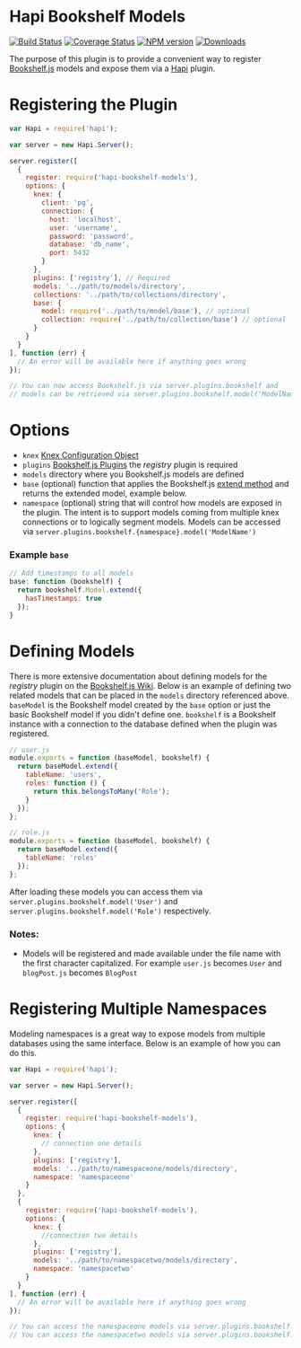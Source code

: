 # Hapi Bookshelf Models
[![Build Status](https://travis-ci.org/lob/hapi-bookshelf-models.svg)](https://travis-ci.org/lob/hapi-bookshelf-models)
[![Coverage Status](https://coveralls.io/repos/lob/hapi-bookshelf-models/badge.svg?branch=master)](https://coveralls.io/r/lob/hapi-bookshelf-models?branch=master)
[![NPM version](https://badge.fury.io/js/hapi-bookshelf-models.svg)](https://npmjs.org/package/hapi-bookshelf-models)
[![Downloads](http://img.shields.io/npm/dm/hapi-bookshelf-models.svg)](https://npmjs.org/package/hapi-bookshelf-models)


The purpose of this plugin is to provide a convenient way to register [Bookshelf.js](http://bookshelfjs.org/) models and expose them via a [Hapi](http://hapijs.com/) plugin.

# Registering the Plugin
```javascript
var Hapi = require('hapi');

var server = new Hapi.Server();

server.register([
  {
    register: require('hapi-bookshelf-models'),
    options: {
      knex: {
        client: 'pg',
        connection: {
          host: 'localhost',
          user: 'username',
          password: 'password',
          database: 'db_name',
          port: 5432
        }
      },
      plugins: ['registry'], // Required
      models: '../path/to/models/directory',
      collections: '../path/to/collections/directory',
      base: {
        model: require('../path/to/model/base'), // optional
        collection: require('../path/to/collection/base') // optional
      }
    }
  }
], function (err) {
  // An error will be available here if anything goes wrong
});

// You can now access Bookshelf.js via server.plugins.bookshelf and
// models can be retrieved via server.plugins.bookshelf.model('ModelName')
```

# Options
- ```knex``` [Knex Configuration Object](http://knexjs.org/#Installation-client)
- ```plugins``` [Bookshelf.js Plugins](http://bookshelfjs.org/#Plugins) the _registry_ plugin is required
- ```models``` directory where you Bookshelf.js models are defined
- ```base``` (optional) function that applies the Bookshelf.js [extend method](http://bookshelfjs.org/#Model-extend) and returns the extended model, example below.
- ```namespace``` (optional) string that will control how models are exposed in the plugin. The intent is to support models coming from multiple knex connections or to logically segment models. Models can be accessed via `server.plugins.bookshelf.{namespace}.model('ModelName')`

### Example ```base```
```javascript
// Add timestamps to all models
base: function (bookshelf) {
  return bookshelf.Model.extend({
    hasTimestamps: true
  });
}
```

# Defining Models
There is more extensive documentation about defining models for the _registry_ plugin on the [Bookshelf.js Wiki](https://github.com/tgriesser/bookshelf/wiki/Plugin:-Model-Registry). Below is an example of defining two related models that can be placed in the ```models``` directory referenced above. `baseModel` is the Bookshelf model created by the `base` option or just the basic Bookshelf model if you didn't define one. `bookshelf` is a Bookshelf instance with a connection to the database defined when the plugin was registered.
```javascript
// user.js
module.exports = function (baseModel, bookshelf) {
  return baseModel.extend({
    tableName: 'users',
    roles: function () {
      return this.belongsToMany('Role');
    }
  });
};

// role.js
module.exports = function (baseModel, bookshelf) {
  return baseModel.extend({
    tableName: 'roles'
  });
};
```
After loading these models you can access them via ```server.plugins.bookshelf.model('User')``` and ```server.plugins.bookshelf.model('Role')``` respectively.

### Notes:
- Models will be registered and made available under the file name with the first character capitalized. For example ```user.js``` becomes ```User``` and ```blogPost.js``` becomes ```BlogPost```

# Registering Multiple Namespaces
Modeling namespaces is a great way to expose models from multiple databases using the same interface. Below is an example of how you can do this.

```javascript
var Hapi = require('hapi');

var server = new Hapi.Server();

server.register([
  {
    register: require('hapi-bookshelf-models'),
    options: {
      knex: {
        // connection one details
      },
      plugins: ['registry'],
      models: '../path/to/namespaceone/models/directory',
      namespace: 'namespaceone'
    }
  },
  {
    register: require('hapi-bookshelf-models'),
    options: {
      knex: {
        //connection two details
      },
      plugins: ['registry'],
      models: '../path/to/namespacetwo/models/directory',
      namespace: 'namespacetwo'
    }
  }
], function (err) {
  // An error will be available here if anything goes wrong
});

// You can access the namespaceone models via server.plugins.bookshelf.namespaceone.model('ModelName')
// You can access the namespacetwo models via server.plugins.bookshelf.namespacetwo.model('ModelName')
```
